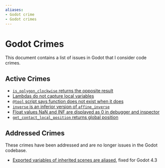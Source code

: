```yaml
---
aliases:
- Godot crime
- Godot crimes
---
```


# Godot Crimes

This document contains a list of issues in Godot that I consider code crimes.

## Active Crimes

- [`is_polygon_clockwise` returns the opposite result](godot-geometry2d-clockwise-returns-opposite.md)
- [Lambdas do not capture local variables](godot-gdscript-lambdas-do-not-capture.md)
- [`@tool` script says function does not exist when it does](godot-tool-script-function-does-not-exist.md)
- [`inverse` is an inferior version of `affine_inverse`](godot-transform3d-inverse-inferior-to-affine-inverse.md)
- [Float values NaN and INF are displayed as 0 in debugger and inspector](godot-float-nan-inf-debugger.md)
- [`get_contact_local_position` returns global position](godot-physics-direct-body-state-3d-local-position-is-global.md)

## Addressed Crimes

These crimes have been addressed and are no longer issues in the Godot codebase.

- [Exported variables of inherited scenes are aliased](godot-gdscript-aliased-variables.md), fixed for Godot 4.3
